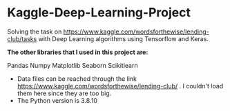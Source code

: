 # Kaggle-Deep-Learning-Project

Solving the task on  https://www.kaggle.com/wordsforthewise/lending-club/tasks with Deep Learning algorithms using Tensorflow and Keras. 

**The other libraries that I used in this project are:**

Pandas
Numpy
Matplotlib
Seaborn
Scikitlearn

- Data files can be reached through the link https://www.kaggle.com/wordsforthewise/lending-club/ . I couldn't load them here since they are too big.
- The Python version is 3.8.10
